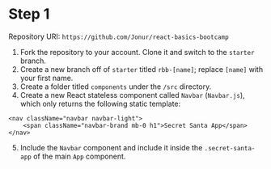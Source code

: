 # Step 1

Repository URI:
`https://github.com/Jonur/react-basics-bootcamp`

1. Fork the repository to your account. Clone it and switch to the `starter` branch.
2. Create a new branch off of `starter` titled `rbb-[name]`; replace `[name]` with your first name.
3. Create a folder titled `components` under the `/src` directory.
4. Create a new React stateless component called `Navbar` (`Navbar.js`), which only returns the following static template:

```
<nav className="navbar navbar-light">
    <span className="navbar-brand mb-0 h1">Secret Santa App</span>
</nav>
```

5. Include the `Navbar` component and include it inside the `.secret-santa-app` of the main `App` component.